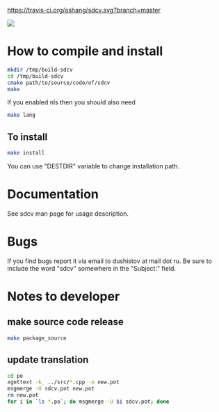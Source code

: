 [<https://travis-ci.org/ashang/sdcv.svg?branch=master>](https://travis-ci.org/ashang/sdcv)

[![](https://img.shields.io/badge/license-GPL%202-brightgreen.svg)](https://github.com/ashang/sdcv/blob/master/LICENSE)

# How to compile and install

``` bash
mkdir /tmp/build-sdcv
cd /tmp/build-sdcv
cmake path/to/source/code/of/sdcv
make
```

If you enabled nls then you should also need

``` bash
make lang
```

## To install

``` bash
make install
```

You can use "DESTDIR" variable to change installation path.

# Documentation

See sdcv man page for usage description.

# Bugs

If you find bugs report it via email to dushistov at mail dot ru. Be
sure to include the word "sdcv" somewhere in the "Subject:" field.

# Notes to developer

## make source code release

``` bash
make package_source
```

## update translation

``` bash
cd po
xgettext -k_ ../src/*.cpp -o new.pot
msgmerge -U sdcv.pot new.pot
rm new.pot
for i in `ls *.po`; do msgmerge -U $i sdcv.pot; done
```
